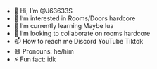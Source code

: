 - 👋 Hi, I’m @J63633S
- 👀 I’m interested in Rooms/Doors hardcore
- 🌱 I’m currently learning Maybe lua
- 💞️ I’m looking to collaborate on rooms hardcore
- 📫 How to reach me Discord YouTube Tiktok
- 😄 Pronouns: he/him
- ⚡ Fun fact: idk

<!---
J63633S/J63633S is a ✨ special ✨ repository because its `README.md` (this file) appears on your GitHub profile.
You can click the Preview link to take a look at your changes.
--->
